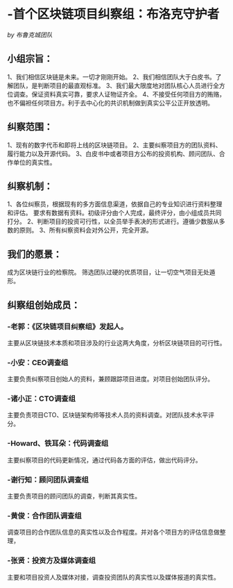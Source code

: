 # -首个区块链项目纠察组：布洛克守护者

*by 布鲁克城团队*

## 小组宗旨：

1、我们相信区块链是未来。一切才刚刚开始。
2、我们相信团队大于白皮书。了解团队，是判断项目的最直观标准。
3、我们最大限度地对团队核心人员进行全方位调查。保证资料真实可靠，要求人证物证齐全。
4、不接受任何项目方的贿赂，也不偏袒任何项目方。利于去中心化的共识机制做到真实公平公正开放透明。

## 纠察范围：

1、现有的数字代币和即将上线的区块链项目。
2、主要纠察项目方的团队资料、履行能力以及开源代码。
3、白皮书中或者项目方公布的投资机构、顾问团队、合作单位的真实性。

## 纠察机制：

1、各位纠察员，根据现有的多方面信息渠道，依据自己的专业知识进行资料整理和评估。
要求有数据有资料。初级评分由个人完成，最终评分，由小组成员共同打分。
2、判断项目的投资可行性，以全员举手表决的形式进行。遵循少数服从多数的原则。
3、所有纠察资料会对外公开，完全开源。

## 我们的愿景：

成为区块链行业的检察院。
筛选团队过硬的优质项目，让一切空气项目无处遁形。

## 纠察组创始成员：

### -老郭：《区块链项目纠察组》发起人。
主要从区块链技术本质和项目涉及的行业这两大角度，分析区块链项目的可行性。

### -小安：CEO调查组
主要负责纠察项目创始人的资料，兼顾跟踪项目进度。对项目创始团队评分。

### -诸小正：CTO调查组
主要负责项目CTO、区块链架构师等技术人员的资料调查。对团队技术水平评分。

### -Howard、铁耳朵：代码调查组
主要纠察项目的代码更新情况，通过代码各方面的评估，做出代码评分。

### -谢行知：顾问团队调查组
主要负责项目的顾问团队的调查，判断其真实性。

### -黄俊：合作团队调查组
调查项目的合作团队信息的真实性以及合作程度。并对各个项目方的评估信息做整理，

### -张贤：投资方及媒体调查组
主要和项目投资人及媒体对接，调查投资团队的真实性以及媒体报道的真实性。

